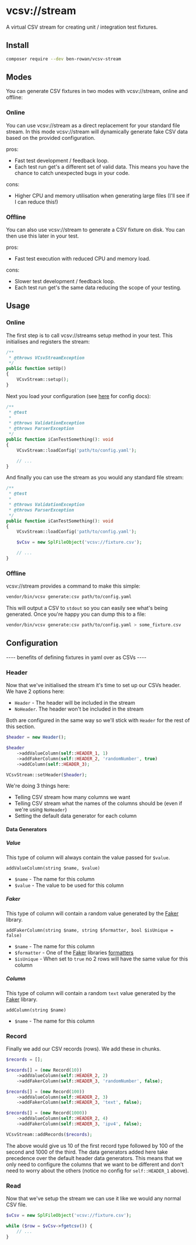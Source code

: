 # vcsv://stream

A virtual CSV stream for creating unit / integration test fixtures.

## Install

```bash
composer require --dev ben-rowan/vcsv-stream
```

## Modes

You can generate CSV fixtures in two modes with vcsv://stream, online and offline:

### Online

You can use vcsv://stream as a direct replacement for your standard file stream. In this mode
vcsv://stream will dynamically generate fake CSV data based on the provided configuration.

pros:
* Fast test development / feedback loop.
* Each test run get's a different set of valid data. This means you have the chance to catch
  unexpected bugs in your code.
  
cons:
* Higher CPU and memory utilisation when generating large files (I'll see if I can reduce this!)

### Offline

You can also use vcsv://stream to generate a CSV fixture on disk. You can then use this later in
your test.

pros:
* Fast test execution with reduced CPU and memory load.

cons:
* Slower test development / feedback loop.
* Each test run get's the same data reducing the scope of your testing.

## Usage

### Online

The first step is to call vcsv://streams setup method in your test. This initialises and
registers the stream:

```php
/**
 * @throws VCsvStreamException
 */
public function setUp()
{
    VCsvStream::setup();
}
```

Next you load your configuration (see [here]() for config docs):

```php
/**
 * @test
 *
 * @throws ValidationException
 * @throws ParserException
 */
public function iCanTestSomething(): void
{
    VCsvStream::loadConfig('path/to/config.yaml');

    // ...
}
```

And finally you can use the stream as you would any standard file stream:

```php
/**
 * @test
 *
 * @throws ValidationException
 * @throws ParserException
 */
public function iCanTestSomething(): void
{
    VCsvStream::loadConfig('path/to/config.yaml');

    $vCsv = new SplFileObject('vcsv://fixture.csv');

    // ...
}
```

### Offline

vcsv://stream provides a command to make this simple:

```bash
vendor/bin/vcsv generate:csv path/to/config.yaml
```

This will output a CSV to `stdout` so you can easily see what's being generated. Once you're
happy you can dump this to a file:

```bash
vendor/bin/vcsv generate:csv path/to/config.yaml > some_fixture.csv
```








## Configuration


---- benefits of defining fixtures in yaml over as CSVs ----




### Header

Now that we've initialised the stream it's time to set up our CSVs header. We have 2 options here:

* `Header` - The header will be included in the stream
* `NoHeader`. The header won't be included in the stream

Both are configured in the same way so we'll stick with `Header` for the rest of this section.

```php
$header = new Header();

$header
    ->addValueColumn(self::HEADER_1, 1)
    ->addFakerColumn(self::HEADER_2, 'randomNumber', true)
    ->addColumn(self::HEADER_3);

VCsvStream::setHeader($header);
```

We're doing 3 things here:

* Telling CSV stream how many columns we want
* Telling CSV stream what the names of the columns should be (even if we're using `NoHeader`)
* Setting the default data generator for each column

#### Data Generators

##### Value

This type of column will always contain the value passed for `$value`.

`addValueColumn(string $name, $value)`

* `$name` - The name for this column
* `$value` - The value to be used for this column

##### Faker

This type of column will contain a random value generated by the
[Faker](https://github.com/fzaninotto/Faker) library.

`addFakerColumn(string $name, string $formatter, bool $isUnique = false)`

* `$name` - The name for this column
* `$formatter` - One of the [Faker](https://github.com/fzaninotto/Faker) libraries [formatters](https://github.com/fzaninotto/Faker#formatters)
* `$isUnique` - When set to `true` no 2 rows will have the same value for this column

##### Column

This type of column will contain a random `text` value generated by the
[Faker](https://github.com/fzaninotto/Faker) library.

`addColumn(string $name)`

* `$name` - The name for this column

### Record

Finally we add our CSV records (rows). We add these in chunks.

```php
$records = [];

$records[] = (new Record(10))
    ->addValueColumn(self::HEADER_2, 2)
    ->addFakerColumn(self::HEADER_3, 'randomNumber', false);

$records[] = (new Record(100))
    ->addValueColumn(self::HEADER_2, 3)
    ->addFakerColumn(self::HEADER_3, 'text', false);

$records[] = (new Record(1000))
    ->addValueColumn(self::HEADER_2, 4)
    ->addFakerColumn(self::HEADER_3, 'ipv4', false);

VCsvStream::addRecords($records);
```

The above would give us 10 of the first record type followed by 100 of the second and 1000 of
the third. The data generators added here take precedence over the default header data generators.
This means that we only need to configure the columns that we want to be different and don't need
to worry about the others (notice no config for `self::HEADER_1` above).

### Read

Now that we've setup the stream we can use it like we would any normal CSV file.

```php
$vCsv = new SplFileObject('vcsv://fixture.csv');

while ($row = $vCsv->fgetcsv()) {
    // ...
}
```